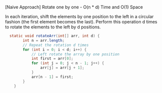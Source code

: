 <p>[Naive Approach] Rotate one by one - O(n * d) Time and O(1) Space

In each iteration, shift the elements by one position to the left in a circular fashion (the first element becomes the last). Perform this operation d times to rotate the elements to the left by d positions.</p>

```java
  static void rotateArr(int[] arr, int d) {
        int n = arr.length;
        // Repeat the rotation d times
        for (int i = 0; i < d; i++) {
            // Left rotate the array by one position
            int first = arr[0];
            for (int j = 0; j < n - 1; j++) {
                arr[j] = arr[j + 1];
            }
            arr[n - 1] = first;
        }
    }
